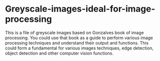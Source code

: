# Greyscale-images-ideal-for-image-processing
This is a file of greyscale images based on Gonzalves book of image processing.
You could use that book as a guide to perform various image processing techniques and understand their output and functions.
This could form a fundamental for various images techniques, edge detection, object detection and other computer vision functions.
